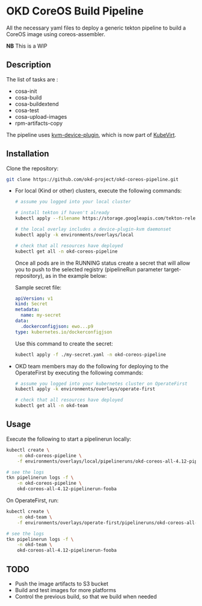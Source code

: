 # OKD CoreOS Build Pipeline

All the necessary yaml files to deploy a generic tekton pipeline to build a CoreOS image using coreos-assembler.

**NB** This is a WIP

## Description

The list of tasks are :
* cosa-init
* cosa-build
* cosa-buildextend
* cosa-test
* cosa-upload-images
* rpm-artifacts-copy

The pipeline uses [kvm-device-plugin](https://github.com/cgwalters/kvm-device-plugin),
which is now part of [KubeVirt](https://github.com/kubevirt).

## Installation

Clone the repository:

```bash
git clone https://github.com/okd-project/okd-coreos-pipeline.git
```

* For local (Kind or other) clusters, execute the following commands:
    ```bash
    # assume you logged into your local cluster

    # install tekton if haven't already
    kubectl apply --filename https://storage.googleapis.com/tekton-releases/pipeline/latest/release.yaml

    # the local overlay includes a device-plugin-kvm daemonset
    kubectl apply -k environments/overlays/local

    # check that all resources have deployed
    kubectl get all -n okd-coreos-pipeline
    ```

    Once all pods are in the RUNNING status create a secret that will allow you to push to the selected
    registry (pipelineRun parameter target-repository), as in the example below:

    Sample secret file:

    ```yaml
    apiVersion: v1
    kind: Secret
    metadata:
      name: my-secret
    data:
      .dockerconfigjson: ewo...p9
    type: kubernetes.io/dockerconfigjson
    ```

    Use this command to create the secret:
    ```bash
    kubectl apply -f ./my-secret.yaml -n okd-coreos-pipeline
    ```


* OKD team members may do the following for deploying to the OperateFirst by executing the following commands:
    ```bash
    # assume you logged into your kubernetes cluster on OperateFirst
    kubectl apply -k environments/overlays/operate-first

    # check that all resources have deployed
    kubectl get all -n okd-team
    ```

## Usage

Execute the following to start a pipelinerun locally:

```bash
kubectl create \
    -n okd-coreos-pipeline \
    -f environments/overlays/local/pipelineruns/okd-coreos-all-4.12-pipelinerun.yaml

# see the logs
tkn pipelinerun logs -f \
    -n okd-coreos-pipeline \
    okd-coreos-all-4.12-pipelinerun-fooba
```

On OperateFirst, run:
```bash
kubectl create \
    -n okd-team \
    -f environments/overlays/operate-first/pipelineruns/okd-coreos-all-4.12-pipelinerun.yaml

# see the logs
tkn pipelinerun logs -f \
    -n okd-team \
    okd-coreos-all-4.12-pipelinerun-fooba
```

## TODO

* Push the image artifacts to S3 bucket
* Build and test images for more platforms
* Control the previous build, so that we build when needed
